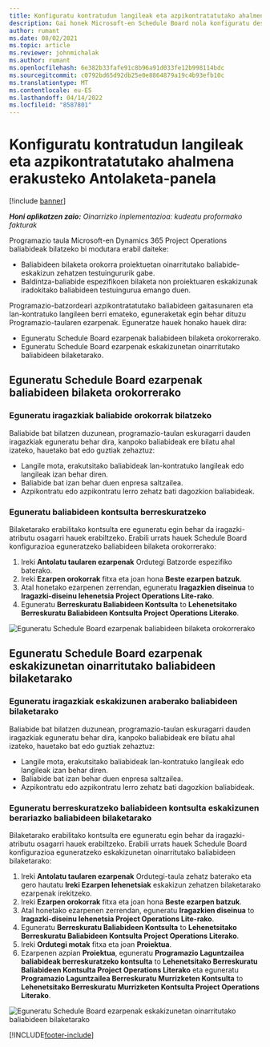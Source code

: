 ```yaml
---
title: Konfiguratu kontratudun langileak eta azpikontratatutako ahalmena erakusteko Antolaketa-panela
description: Gai honek Microsoft-en Schedule Board nola konfiguratu deskribatzen du Dynamics 365 Project Operations azpikontratatutako baliabideen gaitasuna erakusteko proiektuaren baliabideen eskakizunak betetzean.
author: rumant
ms.date: 08/02/2021
ms.topic: article
ms.reviewer: johnmichalak
ms.author: rumant
ms.openlocfilehash: 6e382b33fafe91c8b96a91d033fe12b998114bdc
ms.sourcegitcommit: c0792bd65d92db25e0e8864879a19c4b93efb10c
ms.translationtype: MT
ms.contentlocale: eu-ES
ms.lasthandoff: 04/14/2022
ms.locfileid: "8587801"
---
```

# <a name="configure-schedule-board-to-show-contract-workers-and-subcontracted-capacity"></a>Konfiguratu kontratudun langileak eta azpikontratatutako ahalmena erakusteko Antolaketa-panela 

[!include [banner](../../includes/dataverse-preview.md)]

_**Honi aplikatzen zaio:** Oinarrizko inplementazioa: kudeatu proformako fakturak_

Programazio taula Microsoft-en Dynamics 365 Project Operations baliabideak bilatzeko bi modutara erabil daiteke:

- Baliabideen bilaketa orokorra proiektuetan oinarritutako baliabide-eskakizun zehatzen testuingururik gabe.
- Baldintza-baliabide espezifikoen bilaketa non proiektuaren eskakizunak iradokitako baliabideen testuingurua emango duen.

Programazio-batzordeari azpikontratatutako baliabideen gaitasunaren eta lan-kontratuko langileen berri emateko, eguneraketak egin behar dituzu Programazio-taularen ezarpenak. Eguneratze hauek honako hauek dira: 
- Eguneratu Schedule Board ezarpenak baliabideen bilaketa orokorrerako.
- Eguneratu Schedule Board ezarpenak eskakizunetan oinarritutako baliabideen bilaketarako.

## <a name="update-schedule-board-settings-for-general-resource-search"></a>Eguneratu Schedule Board ezarpenak baliabideen bilaketa orokorrerako
### <a name="update-filters-for-general-resource-search"></a>Eguneratu iragazkiak baliabide orokorrak bilatzeko
Baliabide bat bilatzen duzunean, programazio-taulan eskuragarri dauden iragazkiak eguneratu behar dira, kanpoko baliabideak ere bilatu ahal izateko, hauetako bat edo guztiak zehaztuz:
  - Langile mota, erakutsitako baliabideak lan-kontratuko langileak edo langileak izan behar diren.
  - Baliabide bat izan behar duen enpresa saltzailea.
  - Azpikontratu edo azpikontratu lerro zehatz bati dagozkion baliabideak.
    
### <a name="update-retrieve-resource-query"></a>Eguneratu baliabideen kontsulta berreskuratzeko
Bilaketarako erabilitako kontsulta ere eguneratu egin behar da iragazki-atributu osagarri hauek erabiltzeko. Erabili urrats hauek Schedule Board konfigurazioa eguneratzeko baliabideen bilaketa orokorrerako:  
1. Ireki **Antolatu taularen ezarpenak** Ordutegi Batzorde espezifiko baterako.
2. Ireki **Ezarpen orokorrak** fitxa eta joan hona **Beste ezarpen batzuk**.
3. Atal honetako ezarpenen zerrendan, eguneratu **Iragazkien diseinua** to **Iragazki-diseinu lehenetsia Project Operations Lite-rako**.
4. Eguneratu **Berreskuratu Baliabideen Kontsulta** to **Lehenetsitako Berreskuratu Baliabideen Kontsulta Project Operations Literako**.

![Eguneratu Schedule Board ezarpenak baliabideen bilaketa orokorrerako](../media/BoardSettings.png)  

## <a name="update-schedule-board-settings-for-requirementbased-resource-search"></a>Eguneratu Schedule Board ezarpenak eskakizunetan oinarritutako baliabideen bilaketarako
### <a name="update-filters-for-requirement-specific-resource-search"></a>Eguneratu iragazkiak eskakizunen araberako baliabideen bilaketarako 
Baliabide bat bilatzen duzunean, programazio-taulan eskuragarri dauden iragazkiak eguneratu behar dira, kanpoko baliabideak ere bilatu ahal izateko, hauetako bat edo guztiak zehaztuz:
 - Langile mota, erakutsitako baliabideak lan-kontratuko langileak edo langileak izan behar diren.
 - Baliabide bat izan behar duen enpresa saltzailea.
 - Azpikontratu edo azpikontratu lerro zehatz bati dagozkion baliabideak.

### <a name="update-retrieve-resource-query-for-requirement-specific-resource-search"></a>Eguneratu berreskuratzeko baliabideen kontsulta eskakizunen berariazko baliabideen bilaketarako 
Bilaketarako erabilitako kontsulta ere eguneratu egin behar da iragazki-atributu osagarri hauek erabiltzeko. Erabili urrats hauek Schedule Board konfigurazioa eguneratzeko eskakizunetan oinarritutako baliabideen bilaketarako:

1. Ireki **Antolatu taularen ezarpenak** Ordutegi-taula zehatz baterako eta gero hautatu **Ireki Ezarpen lehenetsiak** eskakizun zehatzen bilaketarako ezarpenak irekitzeko.
2. Ireki **Ezarpen orokorrak** fitxa eta joan hona **Beste ezarpen batzuk**.
3. Atal honetako ezarpenen zerrendan, eguneratu **Iragazkien diseinua** to **Iragazki-diseinu lehenetsia Project Operations Lite-rako**.
4. Eguneratu **Berreskuratu Baliabideen Kontsulta** to **Lehenetsitako Berreskuratu Baliabideen Kontsulta Project Operations Literako**.
5. Ireki **Ordutegi motak** fitxa eta joan **Proiektua**.
6. Ezarpenen azpian **Proiektua**, eguneratu **Programazio Laguntzailea baliabideak berreskuratzeko kontsulta** to **Lehenetsitako Berreskuratu Baliabideen Kontsulta Project Operations Literako** eta eguneratu **Programazio Laguntzailea Berreskuratu Murrizketen Kontsulta** to **Lehenetsitako Berreskuratu Murrizketen Kontsulta Project Operations Literako**.

![Eguneratu Schedule Board ezarpenak eskakizunetan oinarritutako baliabideen bilaketarako](../media/SASettings.png)  

[!INCLUDE[footer-include](../../includes/footer-banner.md)]
